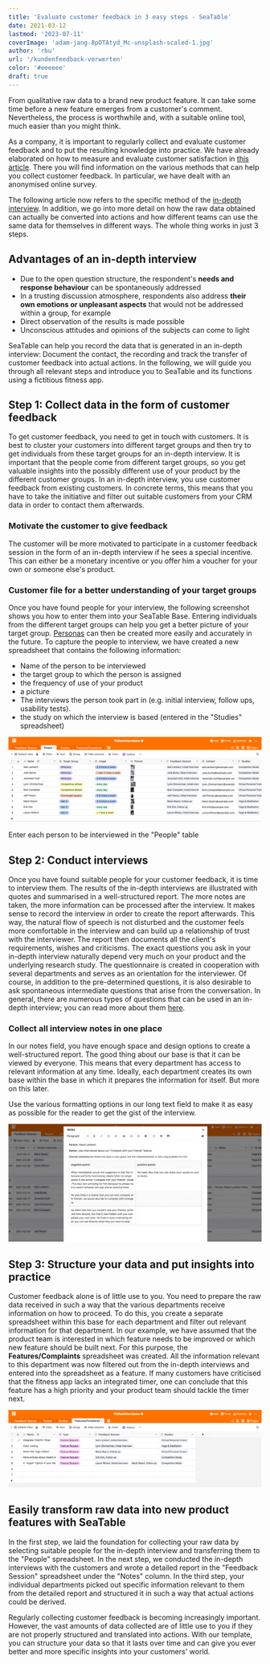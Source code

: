 ```yaml
---
title: 'Evaluate customer feedback in 3 easy steps - SeaTable'
date: 2021-03-12
lastmod: '2023-07-11'
coverImage: 'adam-jang-8pOTAtyd_Mc-unsplash-scaled-1.jpg'
author: 'rbu'
url: '/kundenfeedback-verwerten'
color: '#eeeeee'
draft: true
---
```


From qualitative raw data to a brand new product feature. It can take some time before a new feature emerges from a customer's comment. Nevertheless, the process is worthwhile and, with a suitable online tool, much easier than you might think.

As a company, it is important to regularly collect and evaluate customer feedback and to put the resulting knowledge into practice. We have already elaborated on how to measure and evaluate customer satisfaction in [this article](https://seatable.io/en/kundenzufriedenheit-messen-auswerten-und-steigern/). There you will find information on the various methods that can help you collect customer feedback. In particular, we have dealt with an anonymised online survey.

The following article now refers to the specific method of the [in-depth interview](https://de.wikipedia.org/wiki/Tiefeninterview). In addition, we go into more detail on how the raw data obtained can actually be converted into actions and how different teams can use the same data for themselves in different ways. The whole thing works in just 3 steps.

## Advantages of an in-depth interview

- Due to the open question structure, the respondent's **needs and response behaviour** can be spontaneously addressed
- In a trusting discussion atmosphere, respondents also address **their own emotions or unpleasant aspects** that would not be addressed within a group, for example
- Direct observation of the results is made possible
- Unconscious attitudes and opinions of the subjects can come to light

SeaTable can help you record the data that is generated in an in-depth interview: Document the contact, the recording and track the transfer of customer feedback into actual actions. In the following, we will guide you through all relevant steps and introduce you to SeaTable and its functions using a fictitious fitness app.

## Step 1: Collect data in the form of customer feedback

To get customer feedback, you need to get in touch with customers. It is best to cluster your customers into different target groups and then try to get individuals from these target groups for an in-depth interview. It is important that the people come from different target groups, so you get valuable insights into the possibly different use of your product by the different customer groups. In an in-depth interview, you use customer feedback from existing customers. In concrete terms, this means that you have to take the initiative and filter out suitable customers from your CRM data in order to contact them afterwards.

### Motivate the customer to give feedback

The customer will be more motivated to participate in a customer feedback session in the form of an in-depth interview if he sees a special incentive. This can either be a monetary incentive or you offer him a voucher for your own or someone else's product.

### Customer file for a better understanding of your target groups

Once you have found people for your interview, the following screenshot shows you how to enter them into your SeaTable Base. Entering individuals from the different target groups can help you get a better picture of your target group. [Personas](https://buffer.com/library/marketing-personas-beginners-guide/) can then be created more easily and accurately in the future. To capture the people to interview, we have created a new spreadsheet that contains the following information:

- Name of the person to be interviewed
- the target group to which the person is assigned
- the frequency of use of your product
- a picture
- The interviews the person took part in (e.g. initial interview, follow ups, usability tests).
- the study on which the interview is based (entered in the "Studies" spreadsheet)

![Customer feedback](images/Bildschirmfoto-2021-03-12-um-13.27.47.png)

Enter each person to be interviewed in the "People" table

## Step 2: Conduct interviews

Once you have found suitable people for your customer feedback, it is time to interview them. The results of the in-depth interviews are illustrated with quotes and summarised in a well-structured report. The more notes are taken, the more information can be processed after the interview. It makes sense to record the interview in order to create the report afterwards. This way, the natural flow of speech is not disturbed and the customer feels more comfortable in the interview and can build up a relationship of trust with the interviewer. The report then documents all the client's requirements, wishes and criticisms. The exact questions you ask in your in-depth interview naturally depend very much on your product and the underlying research study. The questionnaire is created in cooperation with several departments and serves as an orientation for the interviewer. Of course, in addition to the pre-determined questions, it is also desirable to ask spontaneous intermediate questions that arise from the conversation. In general, there are numerous types of questions that can be used in an in-depth interview; you can read more about them [here](https://wpgs.de/fachtexte/qualitative-interviews/9-mit-qualitativen-fragen-in-die-tiefe-gehen/).

### Collect all interview notes in one place

In our notes field, you have enough space and design options to create a well-structured report. The good thing about our base is that it can be viewed by everyone. This means that every department has access to relevant information at any time. Ideally, each department creates its own base within the base in which it prepares the information for itself. But more on this later.

Use the various formatting options in our long text field to make it as easy as possible for the reader to get the gist of the interview.

![Customer feedback](images/Bildschirmfoto-2021-03-12-um-13.53.44.png)

## Step 3: Structure your data and put insights into practice

Customer feedback alone is of little use to you. You need to prepare the raw data received in such a way that the various departments receive information on how to proceed. To do this, you create a separate spreadsheet within this base for each department and filter out relevant information for that department. In our example, we have assumed that the product team is interested in which feature needs to be improved or which new feature should be built next. For this purpose, the **Features/Complaints** spreadsheet was created. All the information relevant to this department was now filtered out from the in-depth interviews and entered into the spreadsheet as a feature. If many customers have criticised that the fitness app lacks an integrated timer, one can conclude that this feature has a high priority and your product team should tackle the timer next.

![Customer feedback](images/Bildschirmfoto-2021-03-12-um-14.10.19.png)

## Easily transform raw data into new product features with SeaTable

In the first step, we laid the foundation for collecting your raw data by selecting suitable people for the in-depth interview and transferring them to the "People" spreadsheet. In the next step, we conducted the in-depth interviews with the customers and wrote a detailed report in the "Feedback Session" spreadsheet under the "Notes" column. In the third step, your individual departments picked out specific information relevant to them from the detailed report and structured it in such a way that actual actions could be derived.

Regularly collecting customer feedback is becoming increasingly important. However, the vast amounts of data collected are of little use to you if they are not properly structured and translated into actions. With our template, you can structure your data so that it lasts over time and can give you ever better and more specific insights into your customers' world.
